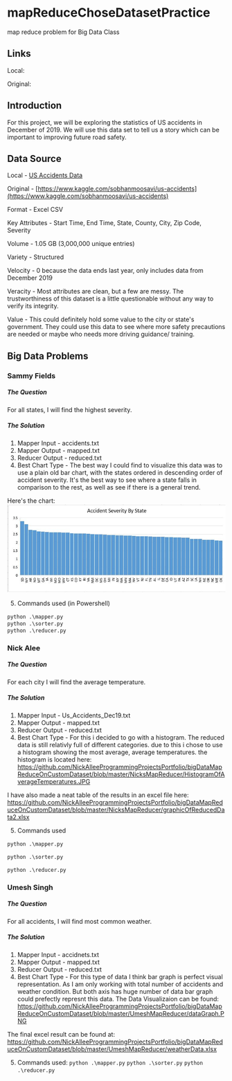 # mapReduceChoseDatasetPractice
map reduce problem for Big Data Class
## Links

Local:

Original:

## Introduction
For this project, we will be exploring the statistics of US accidents in December of 2019. We will use this data set to tell us a story which can be important to improving future road safety.

## Data Source
Local - [US Accidents Data](./data/Us_Accidents_Dec19.csv)

Original - [https://www.kaggle.com/sobhanmoosavi/us-accidents](https://www.kaggle.com/sobhanmoosavi/us-accidents)

Format - Excel CSV

Key Attributes - Start Time, End Time, State, County, City, Zip Code, Severity

Volume - 1.05 GB (3,000,000 unique entries)

Variety - Structured

Velocity - 0 because the data ends last year, only includes data from December 2019

Veracity - Most attributes are clean, but a few are messy. The trustworthiness of this dataset is a little questionable without any way to verify its integrity.

Value - This could definitely hold some value to the city or state's government. They could use this data to see where more safety precautions are needed or maybe who needs more driving guidance/ training.

## Big Data Problems

### Sammy Fields

##### The Question
For all states, I will find the highest severity.

##### The Solution
1. Mapper Input - accidents.txt
2. Mapper Output - mapped.txt
3. Reducer Output - reduced.txt
4. Best Chart Type - The best way I could find to visualize this data was to use a plain old bar chart, with the states ordered in descending order of accident severity. It's the best way to see where a state falls in comparison to the rest, as well as see if there is a general trend.

Here's the chart: ![Here](./SammysMapReducer/dataVisualization.jpg)


5. Commands used (in Powershell)
  ```
  python .\mapper.py
  python .\sorter.py
  python .\reducer.py
  ```

### Nick Alee

##### The Question
For each city I will find the average temperature.

##### The Solution
1. Mapper Input - Us_Accidents_Dec19.txt
2. Mapper Output - mapped.txt
3. Reducer Output - reduced.txt
4. Best Chart Type - For this i decided to go with a histogram. The reduced data is still relativly full of different categories. due to this i chose to use a histogram showing the most average, average temperatures. the histogram is located here: https://github.com/NickAlleeProgrammingProjectsPortfolio/bigDataMapReduceOnCustomDataset/blob/master/NicksMapReducer/HistogramOfAverageTemperatures.JPG

  I have also made a neat table of the results in an excel file here: https://github.com/NickAlleeProgrammingProjectsPortfolio/bigDataMapReduceOnCustomDataset/blob/master/NicksMapReducer/graphicOfReducedData2.xlsx
  
5. Commands used
  ```
  python .\mapper.py
  ```
  ```
  python .\sorter.py
  ```
  ```
  python .\reducer.py
  ```
  
### Umesh Singh

##### The Question
For all accidents, I will find most common weather.

##### The Solution
1. Mapper Input - accidnets.txt
2. Mapper Output - mapped.txt
3. Reducer Output - reduced.txt
4. Best Chart Type - For this type of data I think bar graph is perfect visual representation. As I am only working with total number of accidents and weather condition. But both axis has huge number of data bar graph could prefectly represnt this data. The Data Visualizaion can be found:
https://github.com/NickAlleeProgrammingProjectsPortfolio/bigDataMapReduceOnCustomDataset/blob/master/UmeshMapReducer/dataGraph.PNG

The final excel result can be found at:
https://github.com/NickAlleeProgrammingProjectsPortfolio/bigDataMapReduceOnCustomDataset/blob/master/UmeshMapReducer/weatherData.xlsx

5. Commands used: ``` python .\mapper.py ``` ``` python .\sorter.py ``` ``` python .\reducer.py ```
